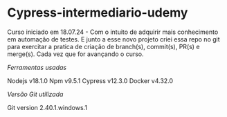 # Cypress-intermediario-udemy

Curso iniciado em 18.07.24 - Com o intuito de adquirir mais conhecimento em automação de testes.
E junto a esse novo projeto criei essa repo no git para exercitar a pratica de criação de branch(s), commit(s), PR(s) e merge(s). Cada vez que for avançando o curso.

*Ferramentas usadas*

Nodejs v18.1.0
Npm v9.5.1
Cypress v12.3.0
Docker v4.32.0

*Versão Git utilizada*

Git version 2.40.1.windows.1


